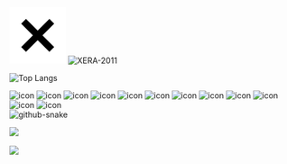 ![X Icon](./assets/x-icon.svg) ![XERA-2011](https://readme-typing-svg.herokuapp.com?font=Fira+Code&weight=700&pause=1000&color=000000&width=435&lines=console.log(%22Hello%2C%20World%22);console.log(%22你好%2C%20世界%22))

![Top Langs](https://github-readme-stats.vercel.app/api/top-langs?username=XERA-2011&layout=compact&show_icons=true&theme=calm_pink)

<!-- svg -->
<div>
<img src="https://techstack-generator.vercel.app/kubernetes-icon.svg" alt="icon" width="65" />
<img src="https://techstack-generator.vercel.app/js-icon.svg" alt="icon" width="65" />
<img src="https://techstack-generator.vercel.app/mysql-icon.svg" alt="icon" width="65" />
<img src="https://techstack-generator.vercel.app/webpack-icon.svg" alt="icon" width="65" />
<img src="https://techstack-generator.vercel.app/docker-icon.svg" alt="icon" width="65" /> 
<img src="https://techstack-generator.vercel.app/redux-icon.svg" alt="icon" width="65" />
<img src="https://techstack-generator.vercel.app/java-icon.svg" alt="icon" width="65" />
<img src="https://techstack-generator.vercel.app/eslint-icon.svg" alt="icon" width="65" />
<img src="https://techstack-generator.vercel.app/aws-icon.svg" alt="icon" width="65" />
<img src="https://techstack-generator.vercel.app/ts-icon.svg" alt="icon" width="65" />
<img src="https://techstack-generator.vercel.app/nginx-icon.svg" alt="icon" width="65" />
<img src="https://techstack-generator.vercel.app/github-icon.svg" alt="icon" width="65" />
</div>

<!-- Snake Code Contribution Map 贪吃蛇代码贡献图 -->
<picture>
  <source media="(prefers-color-scheme: dark)" srcset="https://cdn.jsdelivr.net/gh/XERA-2011/XERA-2011/profile-snake-contrib/github-contribution-grid-snake-dark.svg" />
  <source media="(prefers-color-scheme: light)" srcset="https://cdn.jsdelivr.net/gh/XERA-2011/XERA-2011/profile-snake-contrib/github-contribution-grid-snake.svg" />
  <img alt="github-snake" src="https://cdn.jsdelivr.net/gh/XERA-2011/XERA-2011/profile-snake-contrib/github-contribution-grid-snake-dark.svg" />
</picture>

<!-- programming tool icon 编程工具图标 -->
<img src="https://skillicons.dev/icons?i=ps,ts,discord,mongodb,instagram,idea,git,docker,nginx" /><br>

<!-- profile-3d-contrib 3D 贡献图-->
<picture>
  <source media="(prefers-color-scheme: dark)" srcset="https://cdn.jsdelivr.net/gh/XERA-2011/XERA-2011/profile-3d-contrib/profile-night-rainbow.svg" />
  <source media="(prefers-color-scheme: light)" srcset="https://cdn.jsdelivr.net/gh/XERA-2011/XERA-2011/profile-3d-contrib/profile-gitblock.svg" />
  <img src="https://cdn.jsdelivr.net/gh/XERA-2011/XERA-2011/profile-3d-contrib/profile-night-rainbow.svg" />
</picture>
